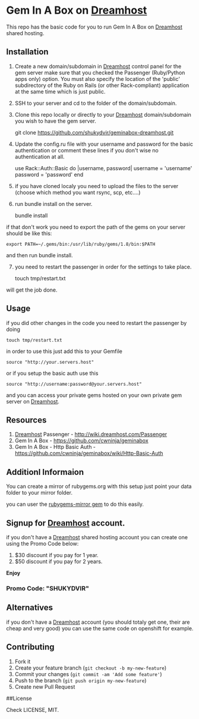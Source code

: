 # Gem In A Box on [Dreamhost](http://www.dreamhost.com/r.cgi?239314)

This repo has the basic code for you to run Gem In A Box on [Dreamhost](http://www.dreamhost.com/r.cgi?239314) shared hosting.

## Installation

1) Create a new domain/subdomain in [Dreamhost](http://www.dreamhost.com/r.cgi?239314) control panel for the gem server make sure that you checked the Passenger (Ruby/Python apps only) option. You must also specify the location of the 'public' subdirectory of the Ruby on Rails (or other Rack-compliant) application at the same time which is just public.

2) SSH to your server and cd to the folder of the domain/subdomain.

3) Clone this repo locally or directly to your [Dreamhost](http://www.dreamhost.com/r.cgi?239314) domain/subdomain you wish to have the gem server.

	git clone https://github.com/shukydvir/geminabox-dreamhost.git
	
4) Update the config.ru file with your username and password for the basic authentication or comment these lines if you don't wise no authentication at all.

	use Rack::Auth::Basic do |username, password|
	  username = 'username'
	  password = 'password'
	end
	
5) if you have cloned localy you need to upload the files to the server (choose which method you want rsync, scp, etc….)

6) run bundle install on the server.

	bundle install
	
if that don't work you need to export the path of the gems on your server should be like this:

	export PATH=~/.gems/bin:/usr/lib/ruby/gems/1.8/bin:$PATH
	
and then run bundle install.

7) you need to restart the passenger in order for the settings to take place.

	touch tmp/restart.txt
	
will get the job done.

## Usage

if you did other changes in the code you need to restart the passenger by doing

	touch tmp/restart.txt
	
	
in order to use this just add this to your Gemfile

	source "http://your.servers.host"
	
or if you setup the basic auth use this

	source "http://username:password@your.servers.host"
	
and you can access your private gems hosted on your own private gem server on [Dreamhost](http://www.dreamhost.com/r.cgi?239314).
## Resources

1. [Dreamhost](http://www.dreamhost.com/r.cgi?239314) Passenger - <http://wiki.dreamhost.com/Passenger>
2. Gem In A Box - <https://github.com/cwninja/geminabox>
3. Gem In A Box - Http Basic Auth - <https://github.com/cwninja/geminabox/wiki/Http-Basic-Auth>

## Additionl Informaion

You can create a mirror of rubygems.org with this setup just point your data folder to your mirror folder.

you can user the [rubygems-mirror gem](https://github.com/rubygems/rubygems-mirror) to do this easily.

## Signup for [Dreamhost](http://www.dreamhost.com/r.cgi?239314) account.

if you don't have a [Dreamhost](http://www.dreamhost.com/r.cgi?239314) shared hosting account you can create one using the Promo Code below:

1. $30 discount if you pay for 1 year.
2. $50 discount if you pay for 2 years.

**Enjoy**


### Promo Code: "SHUKYDVIR"

## Alternatives

if you don't have a [Dreamhost](http://www.dreamhost.com/r.cgi?239314) account (you should totaly get one, their are cheap and very good) you can use the same code on openshift for example.


## Contributing

1. Fork it
2. Create your feature branch (`git checkout -b my-new-feature`)
3. Commit your changes (`git commit -am 'Add some feature'`)
4. Push to the branch (`git push origin my-new-feature`)
5. Create new Pull Request

##License

Check LICENSE, MIT.